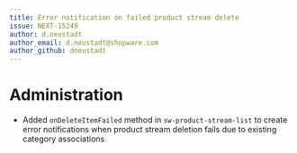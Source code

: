 ```yaml
---
title: Error notification on failed product stream delete
issue: NEXT-15249
author: d.neustadt
author_email: d.neustadt@shopware.com 
author_github: dneustadt
---
```

# Administration
* Added `onDeleteItemFailed` method in `sw-product-stream-list` to create error notifications when product stream deletion fails due to existing category associations
